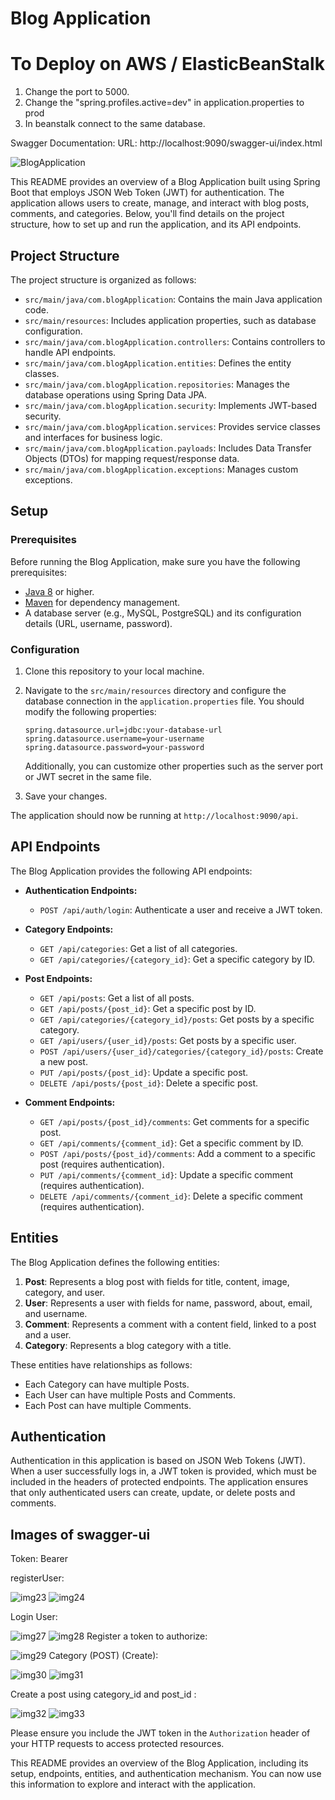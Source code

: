 # Blog Application

# To Deploy on AWS / ElasticBeanStalk

1. Change the port to 5000.
2. Change the "spring.profiles.active=dev" in application.properties to prod
3. In beanstalk connect to the same database.

Swagger Documentation: URL: http://localhost:9090/swagger-ui/index.html

![BlogApplication](https://github.com/omarbaig007212/SpringBoot-BlogApplication/assets/58821151/3fd2366e-7401-42b6-8a28-acf8bbc770ad)

This README provides an overview of a Blog Application built using Spring Boot that employs JSON Web Token (JWT) for authentication. The application allows users to create, manage, and interact with blog posts, comments, and categories. Below, you'll find details on the project structure, how to set up and run the application, and its API endpoints.

## Project Structure

The project structure is organized as follows:

- `src/main/java/com.blogApplication`: Contains the main Java application code.
- `src/main/resources`: Includes application properties, such as database configuration.
- `src/main/java/com.blogApplication.controllers`: Contains controllers to handle API endpoints.
- `src/main/java/com.blogApplication.entities`: Defines the entity classes.
- `src/main/java/com.blogApplication.repositories`: Manages the database operations using Spring Data JPA.
- `src/main/java/com.blogApplication.security`: Implements JWT-based security.
- `src/main/java/com.blogApplication.services`: Provides service classes and interfaces for business logic.
- `src/main/java/com.blogApplication.payloads`: Includes Data Transfer Objects (DTOs) for mapping request/response data.
- `src/main/java/com.blogApplication.exceptions`: Manages custom exceptions.

## Setup

### Prerequisites

Before running the Blog Application, make sure you have the following prerequisites:

- [Java 8](https://www.oracle.com/java/technologies/javase/javase-jdk8-downloads.html) or higher.
- [Maven](https://maven.apache.org/download.cgi) for dependency management.
- A database server (e.g., MySQL, PostgreSQL) and its configuration details (URL, username, password).

### Configuration

1. Clone this repository to your local machine.

2. Navigate to the `src/main/resources` directory and configure the database connection in the `application.properties` file. You should modify the following properties:

   ```properties
   spring.datasource.url=jdbc:your-database-url
   spring.datasource.username=your-username
   spring.datasource.password=your-password
   ```

   Additionally, you can customize other properties such as the server port or JWT secret in the same file.

3. Save your changes.


The application should now be running at `http://localhost:9090/api`.

## API Endpoints

The Blog Application provides the following API endpoints:

- **Authentication Endpoints:**

  - `POST /api/auth/login`: Authenticate a user and receive a JWT token.

- **Category Endpoints:**

  - `GET /api/categories`: Get a list of all categories.
  - `GET /api/categories/{category_id}`: Get a specific category by ID.

- **Post Endpoints:**

  - `GET /api/posts`: Get a list of all posts.
  - `GET /api/posts/{post_id}`: Get a specific post by ID.
  - `GET /api/categories/{category_id}/posts`: Get posts by a specific category.
  - `GET /api/users/{user_id}/posts`: Get posts by a specific user.
  - `POST /api/users/{user_id}/categories/{category_id}/posts`: Create a new post.
  - `PUT /api/posts/{post_id}`: Update a specific post.
  - `DELETE /api/posts/{post_id}`: Delete a specific post.

- **Comment Endpoints:**

  - `GET /api/posts/{post_id}/comments`: Get comments for a specific post.
  - `GET /api/comments/{comment_id}`: Get a specific comment by ID.
  - `POST /api/posts/{post_id}/comments`: Add a comment to a specific post (requires authentication).
  - `PUT /api/comments/{comment_id}`: Update a specific comment (requires authentication).
  - `DELETE /api/comments/{comment_id}`: Delete a specific comment (requires authentication).

## Entities

The Blog Application defines the following entities:

1. **Post**: Represents a blog post with fields for title, content, image, category, and user.
2. **User**: Represents a user with fields for name, password, about, email, and username.
3. **Comment**: Represents a comment with a content field, linked to a post and a user.
4. **Category**: Represents a blog category with a title.

These entities have relationships as follows:

- Each Category can have multiple Posts.
- Each User can have multiple Posts and Comments.
- Each Post can have multiple Comments.

## Authentication

Authentication in this application is based on JSON Web Tokens (JWT). When a user successfully logs in, a JWT token is provided, which must be included in the headers of protected endpoints. The application ensures that only authenticated users can create, update, or delete posts and comments.


## Images of swagger-ui
Token: Bearer <Token>

registerUser: 

![img23](https://github.com/omarbaig007212/SpringBoot-BlogApplication/assets/58821151/0df390f0-894b-4807-8540-8cd0df799907)
![img24](https://github.com/omarbaig007212/SpringBoot-BlogApplication/assets/58821151/b1de393c-f041-42d3-899b-3a79afe4b28f)

Login User: 

![img27](https://github.com/omarbaig007212/SpringBoot-BlogApplication/assets/58821151/5a202ee0-2d0d-4f7f-bb1f-d968dc1132a2)
![img28](https://github.com/omarbaig007212/SpringBoot-BlogApplication/assets/58821151/7ea7a45f-37d3-4e87-9a14-a2c118cd4d1f)
Register a token to authorize:

![img29](https://github.com/omarbaig007212/SpringBoot-BlogApplication/assets/58821151/2a546fef-f2ac-4c05-acd4-6b2ea7914af6)
Category (POST) (Create):

![img30](https://github.com/omarbaig007212/SpringBoot-BlogApplication/assets/58821151/7d6cf4c4-349e-43a9-b676-6f3075197a8a)
![img31](https://github.com/omarbaig007212/SpringBoot-BlogApplication/assets/58821151/937cc5f3-1b8c-4a46-a95e-8f4e20981e12)

Create a post using category_id and post_id :

![img32](https://github.com/omarbaig007212/SpringBoot-BlogApplication/assets/58821151/31a83a14-ec48-4596-95b5-e4a5b115834f)
![img33](https://github.com/omarbaig007212/SpringBoot-BlogApplication/assets/58821151/a2d548cc-1f9f-4d76-af1f-9ca4698a2e85)


Please ensure you include the JWT token in the `Authorization` header of your HTTP requests to access protected resources.

This README provides an overview of the Blog Application, including its setup, endpoints, entities, and authentication mechanism. You can now use this information to explore and interact with the application.

